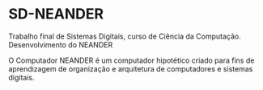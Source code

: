 # SD-NEANDER
Trabalho final de Sistemas Digitais, curso de Ciência da Computação. Desenvolvimento do NEANDER

O Computador NEANDER é um computador hipotético criado para fins de aprendizagem de organização e arquitetura de computadores e sistemas digitais.
